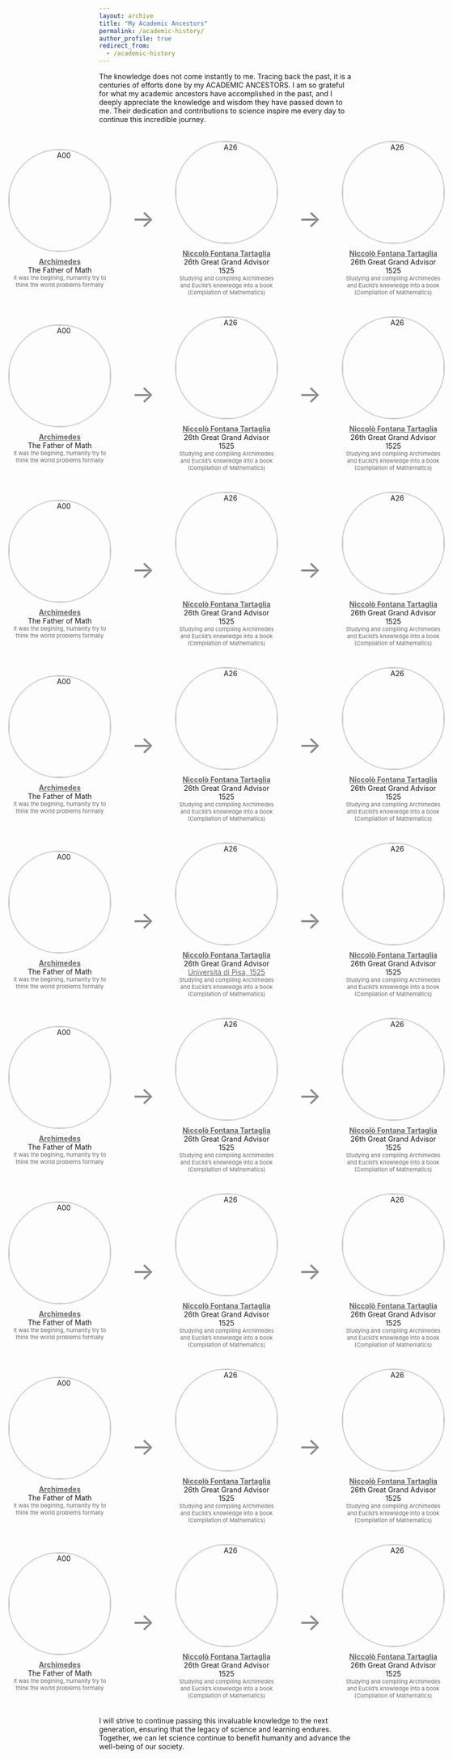 ```yaml
---
layout: archive
title: "My Academic Ancestors"
permalink: /academic-history/
author_profile: true
redirect_from:
  - /academic-history
---
```


The knowledge does not come instantly to me. Tracing back the past, it is a centuries of efforts done by my ACADEMIC ANCESTORS. I am so grateful for what my academic ancestors have accomplished in the past, and I deeply appreciate the knowledge and wisdom they have passed down to me. Their dedication and contributions to science inspire me every day to continue this incredible journey.

<div style="background-image: url('/images/ancestors/tree.jpg'); background-size: cover; background-position: center; background-repeat: no-repeat; opacity: 0.5; position: absolute; top: 0; left: 0; width: 100%; height: 100%; z-index: -1;"></div>
<div style="display: flex; flex-direction: column; gap: 40px; padding: 20px;">

<!-- Row 1 -->
<div style="display: flex; align-items: center; gap: 40px; justify-content: center;">
     <div style="text-align: center; max-width: 250px;">
        <a href="https://en.wikipedia.org/wiki/Archimedes" target="_blank">
            <img src="/images/ancestors/a00.png" alt="A00" style="width: 200px; height: 200px; border-radius: 50%; border: 2px solid #ccc; margin-bottom: 10px;">
        </a>
        <a href="https://en.wikipedia.org/wiki/Archimedes" target="_blank" style="text-decoration: underline; color: #666;">
            <div><strong>Archimedes</strong></div>
        </a>
        <div>The Father of Math</div>
        <div style="font-size: 11px; color: #666;">It was the begining, humanity try to think the world problems formally</div>
    </div>
    <div style="font-size: 48px; color: #888; align-self: center;">→</div>
    <div style="text-align: center; max-width: 250px;">
        <a href="https://en.wikipedia.org/wiki/Nicolo_Tartaglia" target="_blank">
            <img src="/images/ancestors/a26.png" alt="A26" style="width: 200px; height: 200px; border-radius: 50%; border: 2px solid #ccc; margin-bottom: 10px;">
        </a>
        <a href="https://en.wikipedia.org/wiki/Nicolo_Tartaglia" target="_blank" style="text-decoration: underline; color: #666;">
            <div><strong>Niccolò Fontana Tartaglia</strong></div>
        </a>
        <div>26th Great Grand Advisor</div>
        <div>1525</div>
        <div style="font-size: 11px; color: #666;">Studying and compiling Archimedes and Euclid’s knowledge into a book (Compilation of Mathematics)</div>
    </div>
    <div style="font-size: 48px; color: #888; align-self: center;">→</div>
    <div style="text-align: center; max-width: 250px;">
        <a href="https://en.wikipedia.org/wiki/Nicolo_Tartaglia" target="_blank">
            <img src="/images/ancestors/a26.png" alt="A26" style="width: 200px; height: 200px; border-radius: 50%; border: 2px solid #ccc; margin-bottom: 10px;">
        </a>
        <a href="https://en.wikipedia.org/wiki/Nicolo_Tartaglia" target="_blank" style="text-decoration: underline; color: #666;">
            <div><strong>Niccolò Fontana Tartaglia</strong></div>
        </a>
        <div>26th Great Grand Advisor</div>
        <div>1525</div>
        <div style="font-size: 11px; color: #666;">Studying and compiling Archimedes and Euclid’s knowledge into a book (Compilation of Mathematics)</div>
    </div>
</div>

<!-- Row 2 -->
<div style="display: flex; align-items: center; gap: 40px; justify-content: center;">
     <div style="text-align: center; max-width: 250px;">
        <a href="https://en.wikipedia.org/wiki/Archimedes" target="_blank">
            <img src="/images/ancestors/a00.png" alt="A00" style="width: 200px; height: 200px; border-radius: 50%; border: 2px solid #ccc; margin-bottom: 10px;">
        </a>
        <a href="https://en.wikipedia.org/wiki/Archimedes" target="_blank" style="text-decoration: underline; color: #666;">
            <div><strong>Archimedes</strong></div>
        </a>
        <div>The Father of Math</div>
        <div style="font-size: 11px; color: #666;">It was the begining, humanity try to think the world problems formally</div>
    </div>
    <div style="font-size: 48px; color: #888; align-self: center;">→</div>
    <div style="text-align: center; max-width: 250px;">
        <a href="https://en.wikipedia.org/wiki/Nicolo_Tartaglia" target="_blank">
            <img src="/images/ancestors/a26.png" alt="A26" style="width: 200px; height: 200px; border-radius: 50%; border: 2px solid #ccc; margin-bottom: 10px;">
        </a>
        <a href="https://en.wikipedia.org/wiki/Nicolo_Tartaglia" target="_blank" style="text-decoration: underline; color: #666;">
            <div><strong>Niccolò Fontana Tartaglia</strong></div>
        </a>
        <div>26th Great Grand Advisor</div>
        <div>1525</div>
        <div style="font-size: 11px; color: #666;">Studying and compiling Archimedes and Euclid’s knowledge into a book (Compilation of Mathematics)</div>
    </div>
    <div style="font-size: 48px; color: #888; align-self: center;">→</div>
    <div style="text-align: center; max-width: 250px;">
        <a href="https://en.wikipedia.org/wiki/Nicolo_Tartaglia" target="_blank">
            <img src="/images/ancestors/a26.png" alt="A26" style="width: 200px; height: 200px; border-radius: 50%; border: 2px solid #ccc; margin-bottom: 10px;">
        </a>
        <a href="https://en.wikipedia.org/wiki/Nicolo_Tartaglia" target="_blank" style="text-decoration: underline; color: #666;">
            <div><strong>Niccolò Fontana Tartaglia</strong></div>
        </a>
        <div>26th Great Grand Advisor</div>
        <div>1525</div>
        <div style="font-size: 11px; color: #666;">Studying and compiling Archimedes and Euclid’s knowledge into a book (Compilation of Mathematics)</div>
    </div>
</div>

<!-- Row 3 -->
<div style="display: flex; align-items: center; gap: 40px; justify-content: center;">
    <div style="text-align: center; max-width: 250px;">
        <a href="https://en.wikipedia.org/wiki/Archimedes" target="_blank">
            <img src="/images/ancestors/a00.png" alt="A00" style="width: 200px; height: 200px; border-radius: 50%; border: 2px solid #ccc; margin-bottom: 10px;">
        </a>
        <a href="https://en.wikipedia.org/wiki/Archimedes" target="_blank" style="text-decoration: underline; color: #666;">
            <div><strong>Archimedes</strong></div>
        </a>
        <div>The Father of Math</div>
        <div style="font-size: 11px; color: #666;">It was the begining, humanity try to think the world problems formally</div>
    </div>
    <div style="font-size: 48px; color: #888; align-self: center;">→</div>
    <div style="text-align: center; max-width: 250px;">
        <a href="https://en.wikipedia.org/wiki/Nicolo_Tartaglia" target="_blank">
            <img src="/images/ancestors/a26.png" alt="A26" style="width: 200px; height: 200px; border-radius: 50%; border: 2px solid #ccc; margin-bottom: 10px;">
        </a>
        <a href="https://en.wikipedia.org/wiki/Nicolo_Tartaglia" target="_blank" style="text-decoration: underline; color: #666;">
            <div><strong>Niccolò Fontana Tartaglia</strong></div>
        </a>
        <div>26th Great Grand Advisor</div>
        <div>1525</div>
        <div style="font-size: 11px; color: #666;">Studying and compiling Archimedes and Euclid’s knowledge into a book (Compilation of Mathematics)</div>
    </div>
    <div style="font-size: 48px; color: #888; align-self: center;">→</div>
    <div style="text-align: center; max-width: 250px;">
        <a href="https://en.wikipedia.org/wiki/Nicolo_Tartaglia" target="_blank">
            <img src="/images/ancestors/a26.png" alt="A26" style="width: 200px; height: 200px; border-radius: 50%; border: 2px solid #ccc; margin-bottom: 10px;">
        </a>
        <a href="https://en.wikipedia.org/wiki/Nicolo_Tartaglia" target="_blank" style="text-decoration: underline; color: #666;">
            <div><strong>Niccolò Fontana Tartaglia</strong></div>
        </a>
        <div>26th Great Grand Advisor</div>
        <div>1525</div>
        <div style="font-size: 11px; color: #666;">Studying and compiling Archimedes and Euclid’s knowledge into a book (Compilation of Mathematics)</div>
    </div>
</div>

<!-- Row 4 -->
<div style="display: flex; align-items: center; gap: 40px; justify-content: center;">
    <div style="text-align: center; max-width: 250px;">
        <a href="https://en.wikipedia.org/wiki/Archimedes" target="_blank">
            <img src="/images/ancestors/a00.png" alt="A00" style="width: 200px; height: 200px; border-radius: 50%; border: 2px solid #ccc; margin-bottom: 10px;">
        </a>
        <a href="https://en.wikipedia.org/wiki/Archimedes" target="_blank" style="text-decoration: underline; color: #666;">
            <div><strong>Archimedes</strong></div>
        </a>
        <div>The Father of Math</div>
        <div style="font-size: 11px; color: #666;">It was the begining, humanity try to think the world problems formally</div>
    </div>
    <div style="font-size: 48px; color: #888; align-self: center;">→</div>
    <div style="text-align: center; max-width: 250px;">
        <a href="https://en.wikipedia.org/wiki/Nicolo_Tartaglia" target="_blank">
            <img src="/images/ancestors/a26.png" alt="A26" style="width: 200px; height: 200px; border-radius: 50%; border: 2px solid #ccc; margin-bottom: 10px;">
        </a>
        <a href="https://en.wikipedia.org/wiki/Nicolo_Tartaglia" target="_blank" style="text-decoration: underline; color: #666;">
            <div><strong>Niccolò Fontana Tartaglia</strong></div>
        </a>
        <div>26th Great Grand Advisor</div>
        <div>1525</div>
        <div style="font-size: 11px; color: #666;">Studying and compiling Archimedes and Euclid’s knowledge into a book (Compilation of Mathematics)</div>
    </div>
    <div style="font-size: 48px; color: #888; align-self: center;">→</div>
    <div style="text-align: center; max-width: 250px;">
        <a href="https://en.wikipedia.org/wiki/Nicolo_Tartaglia" target="_blank">
            <img src="/images/ancestors/a26.png" alt="A26" style="width: 200px; height: 200px; border-radius: 50%; border: 2px solid #ccc; margin-bottom: 10px;">
        </a>
        <a href="https://en.wikipedia.org/wiki/Nicolo_Tartaglia" target="_blank" style="text-decoration: underline; color: #666;">
            <div><strong>Niccolò Fontana Tartaglia</strong></div>
        </a>
        <div>26th Great Grand Advisor</div>
        <div>1525</div>
        <div style="font-size: 11px; color: #666;">Studying and compiling Archimedes and Euclid’s knowledge into a book (Compilation of Mathematics)</div>
    </div>
</div>

<!-- Row 5 -->
<div style="display: flex; align-items: center; gap: 40px; justify-content: center;">
    <div style="text-align: center; max-width: 250px;">
        <a href="https://en.wikipedia.org/wiki/Archimedes" target="_blank">
            <img src="/images/ancestors/a00.png" alt="A00" style="width: 200px; height: 200px; border-radius: 50%; border: 2px solid #ccc; margin-bottom: 10px;">
        </a>
        <a href="https://en.wikipedia.org/wiki/Archimedes" target="_blank" style="`text-decoration: underline`; color: #666;">
            <div><strong>Archimedes</strong></div>
        </a>
        <div>The Father of Math</div>
        <div style="font-size: 11px; color: #666;">It was the begining, humanity try to think the world problems formally</div>
    </div>
    <div style="font-size: 48px; color: #888; align-self: center;">→</div>
    <div style="text-align: center; max-width: 250px;">
        <a href="https://en.wikipedia.org/wiki/Nicolo_Tartaglia" target="_blank">
            <img src="/images/ancestors/a26.png" alt="A26" style="width: 200px; height: 200px; border-radius: 50%; border: 2px solid #ccc; margin-bottom: 10px;">
        </a>
        <a href="https://en.wikipedia.org/wiki/Nicolo_Tartaglia" target="_blank" style="text-decoration: underline; color: #666;">
            <div><strong>Niccolò Fontana Tartaglia</strong></div>
        </a>
        <div>26th Great Grand Advisor</div>
        <a href="https://www.unipi.it/" target="_blank" style="text-decoration: underline; color: #666;">
            <div>Università di Pisa, 1525</div>
        </a>
        <div style="font-size: 11px; color: #666;">Studying and compiling Archimedes and Euclid’s knowledge into a book (Compilation of Mathematics)</div>
    </div>
    <div style="font-size: 48px; color: #888; align-self: center;">→</div>
    <div style="text-align: center; max-width: 250px;">
        <a href="https://en.wikipedia.org/wiki/Nicolo_Tartaglia" target="_blank">
            <img src="/images/ancestors/a26.png" alt="A26" style="width: 200px; height: 200px; border-radius: 50%; border: 2px solid #ccc; margin-bottom: 10px;">
        </a>
        <a href="https://en.wikipedia.org/wiki/Nicolo_Tartaglia" target="_blank" style="text-decoration: underline; color: #666;">
            <div><strong>Niccolò Fontana Tartaglia</strong></div>
        </a>
        <div>26th Great Grand Advisor</div>
        <div>1525</div>
        <div style="font-size: 11px; color: #666;">Studying and compiling Archimedes and Euclid’s knowledge into a book (Compilation of Mathematics)</div>
    </div>
</div>

<!-- Row 6 -->
<div style="display: flex; align-items: center; gap: 40px; justify-content: center;">
    <div style="text-align: center; max-width: 250px;">
        <a href="https://en.wikipedia.org/wiki/Archimedes" target="_blank">
            <img src="/images/ancestors/a00.png" alt="A00" style="width: 200px; height: 200px; border-radius: 50%; border: 2px solid #ccc; margin-bottom: 10px;">
        </a>
        <a href="https://en.wikipedia.org/wiki/Archimedes" target="_blank" style="text-decoration: underline; color: #666;">
            <div><strong>Archimedes</strong></div>
        </a>
        <div>The Father of Math</div>
        <div style="font-size: 11px; color: #666;">It was the begining, humanity try to think the world problems formally</div>
    </div>
    <div style="font-size: 48px; color: #888; align-self: center;">→</div>
    <div style="text-align: center; max-width: 250px;">
        <a href="https://en.wikipedia.org/wiki/Nicolo_Tartaglia" target="_blank">
            <img src="/images/ancestors/a26.png" alt="A26" style="width: 200px; height: 200px; border-radius: 50%; border: 2px solid #ccc; margin-bottom: 10px;">
        </a>
        <a href="https://en.wikipedia.org/wiki/Nicolo_Tartaglia" target="_blank" style="text-decoration: underline; color: #666;">
            <div><strong>Niccolò Fontana Tartaglia</strong></div>
        </a>
        <div>26th Great Grand Advisor</div>
        <div>1525</div>
        <div style="font-size: 11px; color: #666;">Studying and compiling Archimedes and Euclid’s knowledge into a book (Compilation of Mathematics)</div>
    </div>
    <div style="font-size: 48px; color: #888; align-self: center;">→</div>
    <div style="text-align: center; max-width: 250px;">
        <a href="https://en.wikipedia.org/wiki/Nicolo_Tartaglia" target="_blank">
            <img src="/images/ancestors/a26.png" alt="A26" style="width: 200px; height: 200px; border-radius: 50%; border: 2px solid #ccc; margin-bottom: 10px;">
        </a>
        <a href="https://en.wikipedia.org/wiki/Nicolo_Tartaglia" target="_blank" style="text-decoration: underline; color: #666;">
            <div><strong>Niccolò Fontana Tartaglia</strong></div>
        </a>
        <div>26th Great Grand Advisor</div>
        <div>1525</div>
        <div style="font-size: 11px; color: #666;">Studying and compiling Archimedes and Euclid’s knowledge into a book (Compilation of Mathematics)</div>
    </div>
</div>

<!-- Row 7 -->
<div style="display: flex; align-items: center; gap: 40px; justify-content: center;">
    <div style="text-align: center; max-width: 250px;">
        <a href="https://en.wikipedia.org/wiki/Archimedes" target="_blank">
            <img src="/images/ancestors/a00.png" alt="A00" style="width: 200px; height: 200px; border-radius: 50%; border: 2px solid #ccc; margin-bottom: 10px;">
        </a>
        <a href="https://en.wikipedia.org/wiki/Archimedes" target="_blank" style="text-decoration: underline; color: #666;">
            <div><strong>Archimedes</strong></div>
        </a>
        <div>The Father of Math</div>
        <div style="font-size: 11px; color: #666;">It was the begining, humanity try to think the world problems formally</div>
    </div>
    <div style="font-size: 48px; color: #888; align-self: center;">→</div>
    <div style="text-align: center; max-width: 250px;">
        <a href="https://en.wikipedia.org/wiki/Nicolo_Tartaglia" target="_blank">
            <img src="/images/ancestors/a26.png" alt="A26" style="width: 200px; height: 200px; border-radius: 50%; border: 2px solid #ccc; margin-bottom: 10px;">
        </a>
        <a href="https://en.wikipedia.org/wiki/Nicolo_Tartaglia" target="_blank" style="text-decoration: underline; color: #666;">
            <div><strong>Niccolò Fontana Tartaglia</strong></div>
        </a>
        <div>26th Great Grand Advisor</div>
        <div>1525</div>
        <div style="font-size: 11px; color: #666;">Studying and compiling Archimedes and Euclid’s knowledge into a book (Compilation of Mathematics)</div>
    </div>
    <div style="font-size: 48px; color: #888; align-self: center;">→</div>
    <div style="text-align: center; max-width: 250px;">
        <a href="https://en.wikipedia.org/wiki/Nicolo_Tartaglia" target="_blank">
            <img src="/images/ancestors/a26.png" alt="A26" style="width: 200px; height: 200px; border-radius: 50%; border: 2px solid #ccc; margin-bottom: 10px;">
        </a>
        <a href="https://en.wikipedia.org/wiki/Nicolo_Tartaglia" target="_blank" style="text-decoration: underline; color: #666;">
            <div><strong>Niccolò Fontana Tartaglia</strong></div>
        </a>
        <div>26th Great Grand Advisor</div>
        <div>1525</div>
        <div style="font-size: 11px; color: #666;">Studying and compiling Archimedes and Euclid’s knowledge into a book (Compilation of Mathematics)</div>
    </div>
</div>

<!-- Row 8 -->
<div style="display: flex; align-items: center; gap: 40px; justify-content: center;">
    <div style="text-align: center; max-width: 250px;">
        <a href="https://en.wikipedia.org/wiki/Archimedes" target="_blank">
            <img src="/images/ancestors/a00.png" alt="A00" style="width: 200px; height: 200px; border-radius: 50%; border: 2px solid #ccc; margin-bottom: 10px;">
        </a>
        <a href="https://en.wikipedia.org/wiki/Archimedes" target="_blank" style="text-decoration: underline; color: #666;">
            <div><strong>Archimedes</strong></div>
        </a>
        <div>The Father of Math</div>
        <div style="font-size: 11px; color: #666;">It was the begining, humanity try to think the world problems formally</div>
    </div>
    <div style="font-size: 48px; color: #888; align-self: center;">→</div>
    <div style="text-align: center; max-width: 250px;">
        <a href="https://en.wikipedia.org/wiki/Nicolo_Tartaglia" target="_blank">
            <img src="/images/ancestors/a26.png" alt="A26" style="width: 200px; height: 200px; border-radius: 50%; border: 2px solid #ccc; margin-bottom: 10px;">
        </a>
        <a href="https://en.wikipedia.org/wiki/Nicolo_Tartaglia" target="_blank" style="text-decoration: underline; color: #666;">
            <div><strong>Niccolò Fontana Tartaglia</strong></div>
        </a>
        <div>26th Great Grand Advisor</div>
        <div>1525</div>
        <div style="font-size: 11px; color: #666;">Studying and compiling Archimedes and Euclid’s knowledge into a book (Compilation of Mathematics)</div>
    </div>
    <div style="font-size: 48px; color: #888; align-self: center;">→</div>
    <div style="text-align: center; max-width: 250px;">
        <a href="https://en.wikipedia.org/wiki/Nicolo_Tartaglia" target="_blank">
            <img src="/images/ancestors/a26.png" alt="A26" style="width: 200px; height: 200px; border-radius: 50%; border: 2px solid #ccc; margin-bottom: 10px;">
        </a>
        <a href="https://en.wikipedia.org/wiki/Nicolo_Tartaglia" target="_blank" style="text-decoration: underline; color: #666;">
            <div><strong>Niccolò Fontana Tartaglia</strong></div>
        </a>
        <div>26th Great Grand Advisor</div>
        <div>1525</div>
        <div style="font-size: 11px; color: #666;">Studying and compiling Archimedes and Euclid’s knowledge into a book (Compilation of Mathematics)</div>
    </div>
</div>

<!-- Row 9 -->
<div style="display: flex; align-items: center; gap: 40px; justify-content: center;">
    <div style="text-align: center; max-width: 250px;">
        <a href="https://en.wikipedia.org/wiki/Archimedes" target="_blank">
            <img src="/images/ancestors/a00.png" alt="A00" style="width: 200px; height: 200px; border-radius: 50%; border: 2px solid #ccc; margin-bottom: 10px;">
        </a>
        <a href="https://en.wikipedia.org/wiki/Archimedes" target="_blank" style="text-decoration: underline; color: #666;">
            <div><strong>Archimedes</strong></div>
        </a>
        <div>The Father of Math</div>
        <div style="font-size: 11px; color: #666;">It was the begining, humanity try to think the world problems formally</div>
    </div>
    <div style="font-size: 48px; color: #888; align-self: center;">→</div>
    <div style="text-align: center; max-width: 250px;">
        <a href="https://en.wikipedia.org/wiki/Nicolo_Tartaglia" target="_blank">
            <img src="/images/ancestors/a26.png" alt="A26" style="width: 200px; height: 200px; border-radius: 50%; border: 2px solid #ccc; margin-bottom: 10px;">
        </a>
        <a href="https://en.wikipedia.org/wiki/Nicolo_Tartaglia" target="_blank" style="text-decoration: underline; color: #666;">
            <div><strong>Niccolò Fontana Tartaglia</strong></div>
        </a>
        <div>26th Great Grand Advisor</div>
        <div>1525</div>
        <div style="font-size: 11px; color: #666;">Studying and compiling Archimedes and Euclid’s knowledge into a book (Compilation of Mathematics)</div>
    </div>
    <div style="font-size: 48px; color: #888; align-self: center;">→</div>
    <div style="text-align: center; max-width: 250px;">
        <a href="https://en.wikipedia.org/wiki/Nicolo_Tartaglia" target="_blank">
            <img src="/images/ancestors/a26.png" alt="A26" style="width: 200px; height: 200px; border-radius: 50%; border: 2px solid #ccc; margin-bottom: 10px;">
        </a>
        <a href="https://en.wikipedia.org/wiki/Nicolo_Tartaglia" target="_blank" style="text-decoration: underline; color: #666;">
            <div><strong>Niccolò Fontana Tartaglia</strong></div>
        </a>
        <div>26th Great Grand Advisor</div>
        <div>1525</div>
        <div style="font-size: 11px; color: #666;">Studying and compiling Archimedes and Euclid’s knowledge into a book (Compilation of Mathematics)</div>
    </div>
</div>

</div>

I will strive to continue passing this invaluable knowledge to the next generation, ensuring that the legacy of science and learning endures. Together, we can let science continue to benefit humanity and advance the well-being of our society.